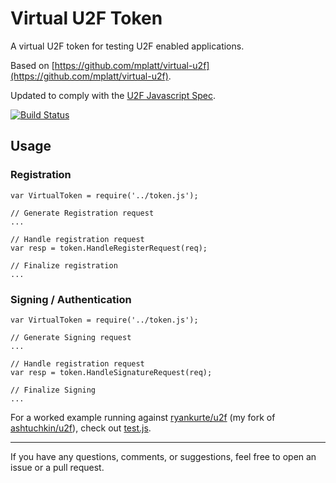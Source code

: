 # Virtual U2F Token

A virtual U2F token for testing U2F enabled applications.  

Based on [https://github.com/mplatt/virtual-u2f](https://github.com/mplatt/virtual-u2f).  

Updated to comply with the [U2F Javascript Spec](https://fidoalliance.org/specs/fido-u2f-v1.0-nfc-bt-amendment-20150514/fido-u2f-javascript-api.html#dictionary-u2frequest-members).  

[![Build Status](https://travis-ci.org/ryankurte/virtual-u2f.svg)](https://travis-ci.org/ryankurte/virtual-u2f)  

## Usage


### Registration
```
var VirtualToken = require('../token.js');

// Generate Registration request
...

// Handle registration request
var resp = token.HandleRegisterRequest(req);

// Finalize registration
...

```

### Signing / Authentication
```
var VirtualToken = require('../token.js');

// Generate Signing request
...

// Handle registration request
var resp = token.HandleSignatureRequest(req);

// Finalize Signing
...

```

For a worked example running against [ryankurte/u2f](https://github.com/ryankurte/u2f) (my fork of [ashtuchkin/u2f](https://github.com/ashtuchkin/u2f)), check out [test.js](test/test.js).  

------

If you have any questions, comments, or suggestions, feel free to open an issue or a pull request.
